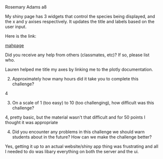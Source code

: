 Rosemary Adams
a8

My shiny page has 3 widgets that control the species being displayed, and the x and y axises respectively. It updates the title and labels based on the user input.

Here is the link:

[mahpage](https://rosemerryberry.shinyapps.io/assignment-8/)


Did you receive any help from others (classmates, etc)? If so, please list who.

Lauren helped me title my axes by linking me to the plotly documentation. 

2. Approximately how many hours did it take you to complete this challenge?

4

3. On a scale of 1 (too easy) to 10 (too challenging), how difficult was this challenge?

4, pretty basic, but the material wasn't that difficult and for 50 points I thought it was appropriate

4. Did you encounter any problems in this challenge we should warn students about in the future? How can we make the challenge better?

Yes, getting it up to an actual website/shiny app thing was frustrating and all I needed to do was libary everything on both the server and the ui.